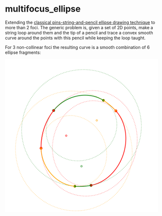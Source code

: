 # multifocus_ellipse

Extending the [classical pins-string-and-pencil ellipse drawing technique](https://www.youtube.com/watch?v=0maahsJQOJE) to more than 2 foci.
The generic problem is, given a set of 2D points, make a string loop around them and the tip of a pencil
and trace a convex smooth curve around the points with this pencil while keeping the loop taught.

For 3 non-collinear foci the resulting curve is a smooth combination of 6 ellipse fragments:

![Three-foci ellipse example](examples/three_foci_example.svg "Three-foci ellipse example")

